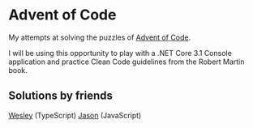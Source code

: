 # Advent of Code

My attempts at solving the puzzles of [Advent of Code](https://adventofcode.com/2019/).

I will be using this opportunity to play with a .NET Core 3.1 Console application and practice Clean Code guidelines from the Robert Martin book.

## Solutions by friends

[Wesley](https://github.com/WesleyKlop/advent-of-code-2019) (TypeScript)
[Jason](https://github.com/WesleyKlop/advent-of-code-2019) (JavaScript)